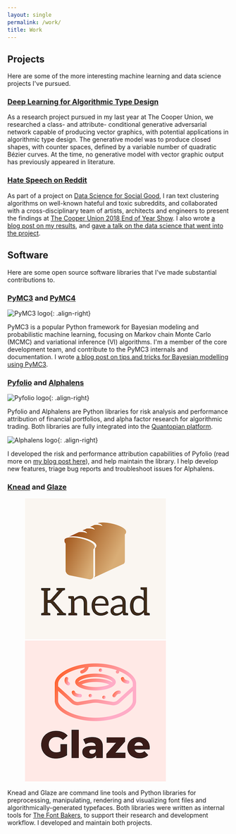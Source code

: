```yaml
---
layout: single
permalink: /work/
title: Work
---
```


## Projects

Here are some of the more interesting machine learning and data science projects
I've pursued.

### [Deep Learning for Algorithmic Type Design](https://font-bakers.github.io/)

As a research project pursued in my last year at The Cooper Union, we researched
a class- and attribute- conditional generative adversarial network capable of
producing vector graphics, with potential applications in algorithmic type
design. The generative model was to produce closed shapes, with counter spaces,
defined by a variable number of quadratic Bézier curves. At the time, no
generative model with vector graphic output has previously appeared in
literature.

### [Hate Speech on Reddit](https://eigenfoo.xyz/reddit-clusters/)

As part of a project on [Data Science for Social
Good](http://ee.cooper.edu/~keene/dssg.html), I ran text clustering algorithms
on well-known hateful and toxic subreddits, and collaborated with a
cross-disciplinary team of artists, architects and engineers to present the
findings at [The Cooper Union 2018 End of Year
Show](https://cooper.edu/events-and-exhibitions/exhibitions/2018-student-exhibition).
I also wrote [a blog post on my results](https://eigenfoo.xyz/reddit-clusters/),
and [gave a talk on the data science that went into the
project](https://eigenfoo.xyz/reddit-slides/).

## Software

Here are some open source software libraries that I've made substantial
contributions to.

### [PyMC3](https://github.com/pymc-devs/pymc3) and [PyMC4](https://github.com/pymc-devs/pymc4)

![PyMC3 logo](https://raw.githubusercontent.com/pymc-devs/pymc3/master/docs/pymc3_logo.jpg){: .align-right}

PyMC3 is a popular Python framework for Bayesian modeling and probabilistic
machine learning, focusing on Markov chain Monte Carlo (MCMC) and variational
inference (VI) algorithms. I'm a member of the core development team, and
contribute to the PyMC3 internals and documentation. I wrote [a blog post on
tips and tricks for Bayesian modelling using
PyMC3](https://eigenfoo.xyz/bayesian-modelling-cookbook/).

### [Pyfolio](https://github.com/quantopian/pyfolio) and [Alphalens](https://github.com/quantopian/alphalens)

![Pyfolio logo](https://media.quantopian.com/logos/open_source/pyfolio-logo-03.png){: .align-right}

Pyfolio and Alphalens are Python libraries for risk analysis and performance
attribution of financial portfolios, and alpha factor research for algorithmic
trading. Both libraries are fully integrated into the [Quantopian
platform](http://quantopian.com/).

![Alphalens logo](https://media.quantopian.com/logos/open_source/alphalens-logo-03.png){: .align-right}

I developed the risk and performance attribution capabilities of Pyfolio (read
more on [my blog post here](https://eigenfoo.xyz/pyfolio/)), and help maintain
the library. I help develop new features, triage bug reports and troubleshoot
issues for Alphalens.

### [Knead](https://github.com/font-bakers/knead) and [Glaze](https://github.com/font-bakers/glaze)

<figure class="half">
    <img src="https://raw.githubusercontent.com/font-bakers/knead/master/docs/img/logo.png">
    <img src="https://raw.githubusercontent.com/font-bakers/glaze/master/docs/img/logo.png">
</figure>

Knead and Glaze are command line tools and Python libraries for preprocessing,
manipulating, rendering and visualizing font files and algorithmically-generated
typefaces. Both libraries were written as internal tools for [The Font
Bakers](https://font-bakers.github.io/), to support their research and
development workflow. I developed and maintain both projects.
